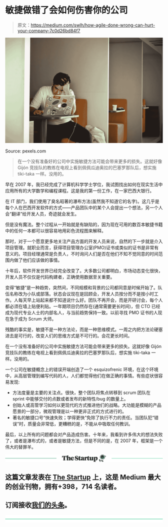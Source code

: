 # 敏捷做错了会如何伤害你的公司

> 原文：<https://medium.com/swlh/how-agile-done-wrong-can-hurt-your-company-7c0d26bd84f7>

![](img/3292df00794638443188c60aacda0961.png)

Source: pexels.com

> 在一个没有准备好的公司中实施敏捷方法可能会带来更多的损失。这就好像 Gijón 竞技队的教练在电视上看到佩佩瓜迪奥拉的巴塞罗那队后，想实施 tiki-taka 一样。没用的。

早在 2007 年，我已经完成了计算机科学学士学位，我试图找出如何在现实生活中应用所有的大学数学和编程课程。这是我的第一份工作，在一家巴西大银行。

在 IT 部门，我们使用了臭名昭著的瀑布方法(虽然我不知道它的名字)。这几乎是每个人在巴西开发软件的方式——产品团队中的某个人会提出一个想法，另一个人会“翻译”给开发人员，奇迹就会发生。

但是没有魔法。整个过程从一开始就是有缺陷的，因为现在可用的数百本敏捷书籍中的任何一本都可以很容易地用彩色流程图来解释。

那时，对于一个愿意更多地关注产品方面的开发人员来说，自然的下一步就是介入项目管理。就职业而言，获得项目管理办公室(PMO)证书或类似的证书是非常有意义的。项目经理通常是负责人，不时询问人们是否在他们不知不觉同意的时间范围内做了他们应该做的事情。

十年后，软件开发世界已经完全改变了。大多数公司都明白，市场动态变化很快，开发人员不仅仅是代码构建者，正确使用数据至关重要。

变得“敏捷”是一种趋势，突然间，不同规模和背景的公司都同意是时候开始了。队伍名称改为小队或部落。状态会议现在是回顾会，开发人员按分而不是按小时工作。人每天早上站起来都不知道说什么好。团队不再开会，而是开研讨会，每个人都必须在墙上贴便利贴。一年期项目仍然存在(通常需要更长时间)，但 CTO 已经成为现代专业人士的内部名人，与当前趋势保持一致。以前寻找 PMO 证书的人现在急于成为 Scrum 大师。

残酷的事实是，敏捷不是一种方法论，而是一种思维模式。一周之内把方法论硬塞进去是可行的，改变人们的思维方式是不可行的。会花更长时间。

在一个没有准备好的公司中实施敏捷方法可能会带来更多的损失。这就好像 Gijón 竞技队的教练在电视上看到佩佩瓜迪奥拉的巴塞罗那队后，想实施 tiki-taka 一样。没用的。

一个公司在敏捷概念上的错误开端创造了一个 esquizofrenic 环境，在这个环境中，从高层管理到编写代码的人，人们都觉得他们在做正确的事情。有些症状很容易发现:

*   方法度量是主要的关注点。很快，整个团队将焦点转移到 scrum 团队在 sprint 中能够交付的点数或者发布的新特性/bug 的数量上。
*   创始人或高管学习如何以更现代的方式推进他们的战略。大功能是模糊的产品愿景的一部分，微观管理是以一种更非正式的方式进行的。
*   著名的敏捷口号“快速失败；学得更快”免除了执行不力的责任。当团队犯“错误”时，质量会非常低，更糟糕的是，不能从中吸取任何教训。

最后，以上所有的问题都会对产品造成伤害。十年来，我看到许多伟大的想法失败了，或者是瀑布式的，或者是敏捷方法，但是不同的是，在 2007 年，框架是一个伟大的替罪羊。

[![](img/308a8d84fb9b2fab43d66c117fcc4bb4.png)](https://medium.com/swlh)

## 这篇文章发表在 [The Startup](https://medium.com/swlh) 上，这是 Medium 最大的创业刊物，拥有+398，714 名读者。

## 订阅接收[我们的头条](http://growthsupply.com/the-startup-newsletter/)。

[![](img/b0164736ea17a63403e660de5dedf91a.png)](https://medium.com/swlh)